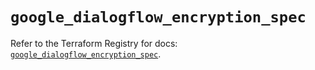 # `google_dialogflow_encryption_spec`

Refer to the Terraform Registry for docs: [`google_dialogflow_encryption_spec`](https://registry.terraform.io/providers/hashicorp/google-beta/6.41.0/docs/resources/google_dialogflow_encryption_spec).
